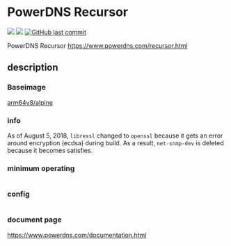 # PowerDNS Recursor

[![](https://images.microbadger.com/badges/image/kometchtech/pdns_rec.svg)](https://microbadger.com/images/kometchtech/pdns_rec "Get your own image badge on microbadger.com")
[![](https://images.microbadger.com/badges/version/kometchtech/pdns_rec.svg)](https://microbadger.com/images/kometchtech/pdns_rec "Get your own version badge on microbadger.com")
[![GitHub last commit](https://img.shields.io/github/last-commit/google/skia.svg)](https://github.com/kometchtech/docker-build/commits/master/pdns_rec)

PowerDNS Recursor <https://www.powerdns.com/recursor.html>

## description

### Baseimage

[arm64v8/alpine](https://hub.docker.com/r/arm64v8/alpine/)

### info

As of August 5, 2018, `libressl` changed to `openssl` because it gets an error around encryption (ecdsa) during build.
As a result, `net-snmp-dev` is deleted because it becomes satisfies.

### minimum operating

```bash
```

### config

```config
```

### document page

<https://www.powerdns.com/documentation.html>
